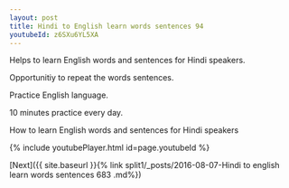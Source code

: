 ```yaml
---
layout: post
title: Hindi to English learn words sentences 94 
youtubeId: z6SXu6YL5XA
---
```

 
 
Helps to learn English words and sentences for Hindi speakers.

Opportunitiy to repeat the words sentences. 

Practice English language. 
 
10 minutes practice every day. 
 
How to learn English words and sentences for Hindi speakers 
 
{% include youtubePlayer.html id=page.youtubeId %}
 
 
[Next]({{ site.baseurl }}{% link  split1/_posts/2016-08-07-Hindi to english learn words sentences 683 .md%})
 
